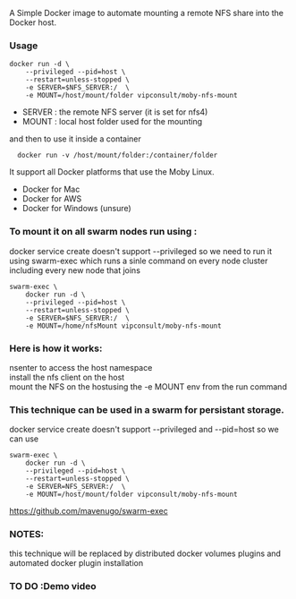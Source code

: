 A Simple Docker image to automate mounting a remote NFS share into the Docker host.

### Usage
```
docker run -d \
    --privileged --pid=host \
    --restart=unless-stopped \
    -e SERVER=$NFS_SERVER:/  \
    -e MOUNT=/host/mount/folder vipconsult/moby-nfs-mount
```
- SERVER : the remote NFS server (it is set for nfs4)
- MOUNT : local host folder used for the mounting

and then to use it inside a container
```
  docker run -v /host/mount/folder:/container/folder
```
It support all Docker platforms that use the Moby Linux.<br>
  - Docker for Mac<br>
  - Docker for AWS<br/>
  - Docker for Windows (unsure)<br/>

### To mount it on all swarm nodes run using :<br/>
docker service create doesn't support --privileged so we need to run it using swarm-exec which runs a sinle command on every node cluster including every new node that joins
```
swarm-exec \
    docker run -d \
    --privileged --pid=host \
    --restart=unless-stopped \
    -e SERVER=$NFS_SERVER:/  \
    -e MOUNT=/home/nfsMount vipconsult/moby-nfs-mount 
```

### Here is how it works:<br/>
  nsenter to access the host namespace<br>
  install the nfs client on the host<br>
  mount the NFS on the hostusing the -e MOUNT env from the run command<br>

### This technique can be used in a swarm for persistant storage.
docker service create doesn't support --privileged and  --pid=host so we can use
```
swarm-exec \
    docker run -d \
    --privileged --pid=host \
    --restart=unless-stopped \
    -e SERVER=NFS_SERVER:/  \
    -e MOUNT=/host/mount/folder vipconsult/moby-nfs-mount 
```

https://github.com/mavenugo/swarm-exec

### NOTES: 
  this technique will be replaced by distributed docker  volumes plugins and automated docker plugin installation

### TO DO :Demo video

